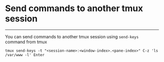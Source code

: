 # Send commands to another tmux session

---

You can send commands to another tmux session using `send-keys` command from tmux

```
tmux send-keys -t "<session-name>:<window-index>.<pane-index>" C-z 'ls /var/www -l' Enter
```
